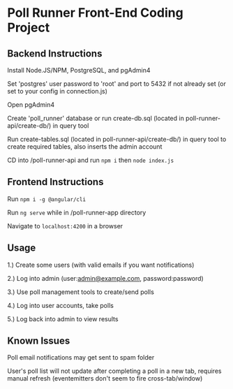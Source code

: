 # Poll Runner Front-End Coding Project

## Backend Instructions

Install Node.JS/NPM, PostgreSQL, and pgAdmin4

Set 'postgres' user password to 'root' and port to 5432 if not already set (or set to your config in connection.js)

Open pgAdmin4

Create 'poll_runner' database or run create-db.sql (located in poll-runner-api/create-db/) in query tool

Run create-tables.sql (located in poll-runner-api/create-db/) in query tool to create required tables, also inserts the admin account

CD into /poll-runner-api and run `npm i` then `node index.js`

## Frontend Instructions

Run `npm i -g @angular/cli`

Run `ng serve` while in /poll-runner-app directory

Navigate to `localhost:4200` in a browser

## Usage

1.) Create some users (with valid emails if you want notifications)

2.) Log into admin (user:admin@example.com, password:password)

3.) Use poll management tools to create/send polls

4.) Log into user accounts, take polls

5.) Log back into admin to view results

## Known Issues

Poll email notifications may get sent to spam folder

User's poll list will not update after completing a poll in a new tab, requires manual refresh (eventemitters don't seem to fire cross-tab/window)

